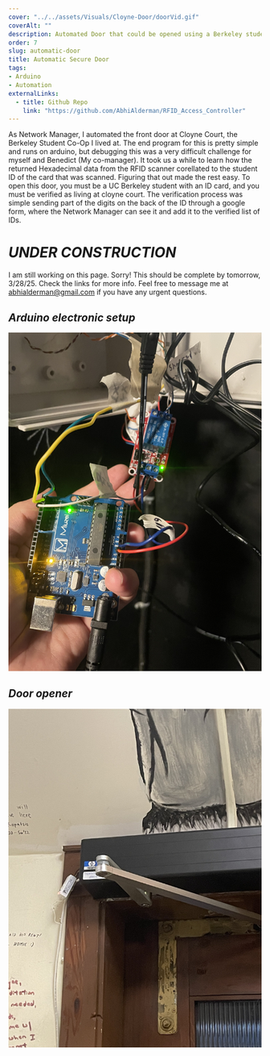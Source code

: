```yaml
---
cover: "../../assets/Visuals/Cloyne-Door/doorVid.gif"
coverAlt: ""
description: Automated Door that could be opened using a Berkeley student ID card for verified members living at Cloyne Court.
order: 7
slug: automatic-door
title: Automatic Secure Door
tags:
- Arduino
- Automation
externalLinks:
  - title: Github Repo
    link: "https://github.com/AbhiAlderman/RFID_Access_Controller"
---
```

As Network Manager, I automated the front door at Cloyne Court, the Berkeley Student Co-Op I lived at. The end program for this is pretty simple and runs on arduino, but debugging this was a very difficult challenge for myself and Benedict (My co-manager). It took us a while to learn how the returned Hexadecimal data from the RFID scanner corellated to the student ID of the card that was scanned. Figuring that out made the rest easy. To open this door, you must be a UC Berkeley student with an ID card, and you must be verified as living at cloyne court. The verification process was simple sending part of the digits on the back of the ID through a google form, where the Network Manager can see it and add it to the verified list of IDs. 
# **_UNDER CONSTRUCTION_**
I am still working on this page. Sorry! This should be complete by tomorrow, 3/28/25. Check the links for more info. Feel free to message me at abhialderman@gmail.com if you have any urgent questions.

## **_Arduino electronic setup_**
![door circuit](../../assets/Visuals/Cloyne-Door/doorCircuit.jpg)
## **_Door opener_**
![door opener](../../assets/Visuals/Cloyne-Door/doorOpener.jpg)